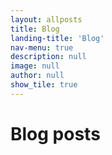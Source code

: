 ```yaml
---
layout: allposts
title: Blog
landing-title: 'Blog'
nav-menu: true
description: null
image: null
author: null
show_tile: true
---
```


<h1>Blog posts</h1>
